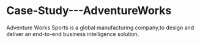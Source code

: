 # Case-Study---AdventureWorks
Adventure Works Sports  is a global manufacturing company,to design and deliver an end-to-end business intelligence solution.
